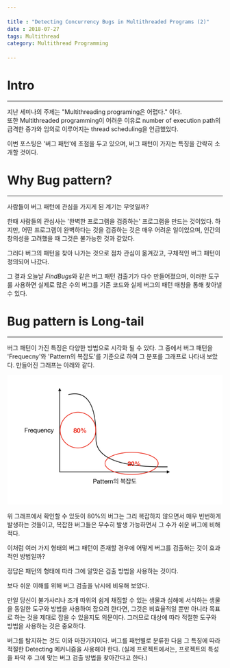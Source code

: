 ```yaml
---

title : "Detecting Concurrency Bugs in Multithreaded Programs (2)"
date : 2018-07-27
tags: Multithread
category: Multithread Programming

---
```



# Intro

---

지난 세미나의 주제는 "Multithreading  programing은 어렵다." 이다.  
또한 Multithreaded programming이 어려운 이유로 number of execution path의 급격한 증가와 임의로 이루어지는 thread scheduling을 언급했었다.  

 

이번 포스팅은 '버그 패턴'에 초점을 두고 있으며, 버그 패턴이 가지는 특징을 간략히 소개할 것이다.

   

   

 

# Why Bug pattern?

 ---

사람들이  버그 패턴에 관심을 가지게 된 계기는 무엇일까?

한때 사람들의 관심사는 '완벽한 프로그램을 검증하는' 프로그램을 만드는 것이었다. 하지만, 어떤 프로그램이 완벽하다는 것을 검증하는 것은 매우 어려운 일이었으며, 인간의 창의성을 고려했을 때 그것은 불가능한 것과 같았다.

그러다 버그의 패턴을 찾아 나가는 것으로 점차 관심이 옮겨갔고, 구체적인 버그 패턴이 정의되어 나갔다.

그 결과 오늘날 *FindBugs*와 같은 버그 패턴 검출기가 다수 만들어졌으며, 이러한 도구룰 사용하면 실제로 많은 수의 버그를 기존 코드와 실제 버그의 패턴 매칭을 통해 찾아낼 수 있다.


   

   

# Bug  pattern is Long-tail

---

버그 패턴이 가진 특징은 다양한 방법으로 시각화 될 수 있다. 그 중에서 버그 패턴을 'Frequecny'와 'Pattern의 복잡도'를 기준으로 하여 그 분포를 그래프로 나타내 보았다.
만들어진 그래프는 아래와 같다.

![Graph of Bug-Pattern with respect to frequency and complexity of pattern.](/assets/images/0727/BugPatterns.png)

위 그래프에서 확인할 수 있듯이 80%의 버그는 그리 복잡하지 않으면서 매우 빈번하게 발생하는 것들이고, 복잡한 버그들은 무수히 발생 가능하면서 그 수가 쉬운 버그에 비해 적다. 

이처럼 여러 가지 형태의 버그 패턴이 존재할 경우에 어떻게 버그를 검출하는 것이 효과적인 방법일까?

정답은 패턴의 형태에 따라 그에 알맞은 검출 방법을 사용하는 것이다.

  

보다 쉬운 이해를 위해 버그 검출을 낚시에 비유해 보았다.

만일 당신이 불가사리나 조개 따위의 쉽게 채집할 수 있는 생물과 심해에 서식하는 생물을 동일한 도구와 방법을 사용하여 잡으려 한다면, 그것은 비효율적일 뿐만 아니라 목표로 하는 것을 제대로 잡을 수 있을지도 의문이다. 그러므로 대상에 따라 적절한 도구와 방법을 사용하는 것은 중요하다.

버그를 탐지하는 것도 이와 마찬가지이다. 버그를 패턴별로 분류한 다음 그 특징에 따라 적절한 Detecting 메커니즘을 사용해야 한다. (실제 프로젝트에서는, 프로젝트의 특성을 파악 후 그에 맞는 버그 검출 방법을 찾아간다고 한다.)